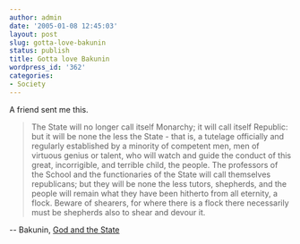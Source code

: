 ```yaml
---
author: admin
date: '2005-01-08 12:45:03'
layout: post
slug: gotta-love-bakunin
status: publish
title: Gotta love Bakunin
wordpress_id: '362'
categories:
- Society
---
```

A friend sent me this.
<blockquote>The State will no longer call itself Monarchy; it will call itself Republic: but it will be none the less the State - that is, a tutelage officially and regularly established by a minority of competent men, men of virtuous genius or talent, who will watch and guide the conduct of this great, incorrigible, and terrible child, the people. The professors of the School and the functionaries of the State will call themselves republicans; but they will be none the less tutors, shepherds, and the people will remain what they have been hitherto from all eternity, a flock. Beware of shearers, for where there is a flock there necessarily must be shepherds also to shear and devour it.</blockquote>
-- Bakunin, <a href="http://flag.blackened.net/daver/anarchism/bakunin/gas.html">God and the State</a>
